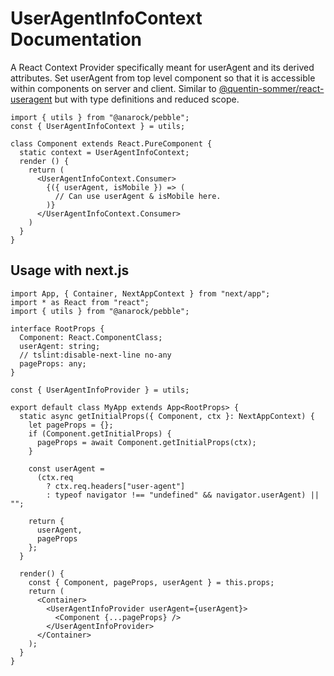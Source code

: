 # UserAgentInfoContext Documentation

A React Context Provider specifically meant for userAgent and its derived attributes.
Set userAgent from top level component so that it is accessible within components on server and client.
Similar to [@quentin-sommer/react-useragent](https://github.com/quentin-sommer/react-useragent) but with type definitions and reduced scope.

```tsx
import { utils } from "@anarock/pebble";
const { UserAgentInfoContext } = utils;

class Component extends React.PureComponent {
  static context = UserAgentInfoContext;
  render () {
    return (
      <UserAgentInfoContext.Consumer>
        {({ userAgent, isMobile }) => (
          // Can use userAgent & isMobile here.
        )}
      </UserAgentInfoContext.Consumer>
    )
  }
}
```

## Usage with next.js

```tsx
import App, { Container, NextAppContext } from "next/app";
import * as React from "react";
import { utils } from "@anarock/pebble";

interface RootProps {
  Component: React.ComponentClass;
  userAgent: string;
  // tslint:disable-next-line no-any
  pageProps: any;
}

const { UserAgentInfoProvider } = utils;

export default class MyApp extends App<RootProps> {
  static async getInitialProps({ Component, ctx }: NextAppContext) {
    let pageProps = {};
    if (Component.getInitialProps) {
      pageProps = await Component.getInitialProps(ctx);
    }

    const userAgent =
      (ctx.req
        ? ctx.req.headers["user-agent"]
        : typeof navigator !== "undefined" && navigator.userAgent) || "";

    return {
      userAgent,
      pageProps
    };
  }

  render() {
    const { Component, pageProps, userAgent } = this.props;
    return (
      <Container>
        <UserAgentInfoProvider userAgent={userAgent}>
          <Component {...pageProps} />
        </UserAgentInfoProvider>
      </Container>
    );
  }
}
```
